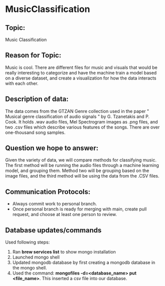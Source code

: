 # MusicClassification

## Topic:
Music Classification
## Reason for Topic:
   Music is cool. There are different files for music and visuals that 
   would be really interesting to categorize and have the machine train a model
   based on a diverse dataset, and create a visualization for how the data interacts
   with each other.
## Description of data:
The data comes from the GTZAN Genre collection used in the paper " Musical genre classification of audio signals " by G. Tzanetakis and P. Cook. It holds .wav audio files, Mel Spectrogram images as .png files, and two .csv files which describe various features of the songs. There are over one-thousand song samples. 
## Question we hope to answer:
Given the variety of data, we will compare methods for classifying music. The first method will 
be running the audio files through a machine learning model, and grouping them. Method two will be grouping based on the image files, and the third method will be using the data from the .CSV files. 
## Communication Protocols: 
- Always commit work to personal branch.
- Once personal branch is ready for merging with main, create pull request, and choose at least one person to review.

## Database updates/commands

Used following steps:

1) Ran **brew services list** to show mongo installation
2) Launched mongo shell
3) Updated mongodb database by first creating a mongodb database in the mongo shell.
4) Used the command: **mongofiles -d=<database_name> put <file_name>**. This inserted a csv file into our database.






